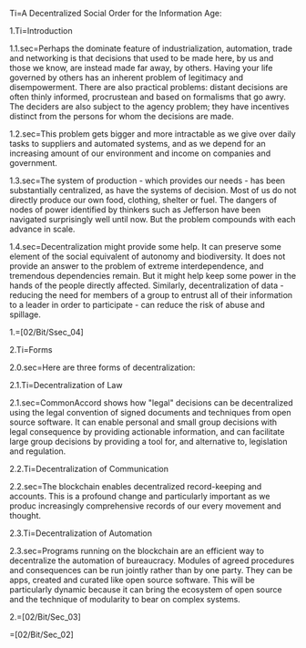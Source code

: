 Ti=A Decentralized Social Order for the Information Age:

1.Ti=Introduction

1.1.sec=Perhaps the dominate feature of industrialization, automation, trade and networking is that decisions that used to be made here, by us and those we know, are instead made far away, by others.  Having your life governed by others has an inherent problem of legitimacy and disempowerment.  There are also practical problems:  distant decisions are often thinly informed, procrustean and based on formalisms that go awry.  The deciders are also subject to the agency problem; they have incentives distinct from the persons for whom the decisions are made.

1.2.sec=This problem gets bigger and more intractable as we give over daily tasks to suppliers and automated systems, and as we depend for an increasing amount of our environment and income on companies and government.

1.3.sec=The system of production - which provides our needs - has been substantially centralized, as have the systems of decision. Most of us do not directly produce our own food, clothing, shelter or fuel.  The dangers of nodes of power identified by thinkers such as Jefferson have been navigated surprisingly well until now.  But the problem compounds with each advance in scale.

1.4.sec=Decentralization might provide some help.  It can preserve some element of the social equivalent of autonomy and biodiversity.  It does not provide an answer to the problem of extreme interdependence, and tremendous dependencies remain.  But it might help keep some power in the hands of the people directly affected.  Similarly, decentralization of data - reducing the need for members of a group to entrust all of their information to a leader in order to participate - can reduce the risk of abuse and spillage.

1.=[02/Bit/Ssec_04]

2.Ti=Forms

2.0.sec=Here are three forms of decentralization:

2.1.Ti=Decentralization of Law

2.1.sec=CommonAccord shows how "legal" decisions can be decentralized using the legal convention of signed documents and techniques from open source software.  It can enable personal and small group decisions with legal consequence by providing actionable information, and can facilitate large group decisions by providing a tool for, and alternative to, legislation and regulation.

2.2.Ti=Decentralization of Communication

2.2.sec=The blockchain enables decentralized record-keeping and accounts.  This is a profound change and particularly important as we produc increasingly comprehensive records of our every movement and thought.

2.3.Ti=Decentralization of Automation

2.3.sec=Programs running on the blockchain are an efficient way to decentralize the automation of bureaucracy.  Modules of agreed procedures and consequences can be run jointly rather than by one party.  They can be apps, created and curated like open source software.  This will be particularly dynamic because it can bring the ecosystem of open source and the technique of modularity to bear on complex systems.  

2.=[02/Bit/Sec_03]

=[02/Bit/Sec_02]